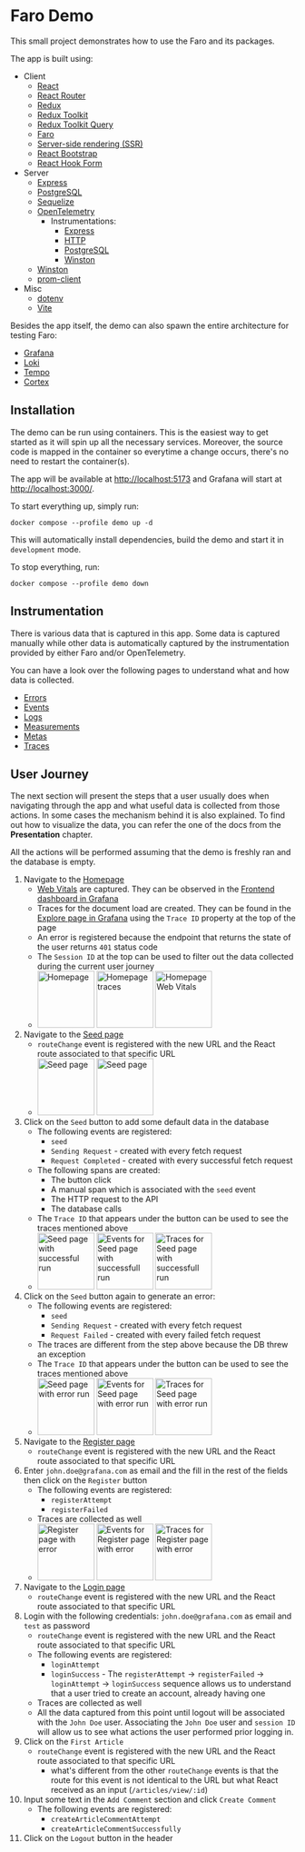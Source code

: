 # Faro Demo

This small project demonstrates how to use the Faro and its packages.

The app is built using:

- Client
  - [React][react]
  - [React Router][react-router]
  - [Redux][redux]
  - [Redux Toolkit][redux-toolkit]
  - [Redux Toolkit Query][redux-toolkit-query]
  - [Faro][faro-web-sdk]
  - [Server-side rendering (SSR)][ssr]
  - [React Bootstrap][react-bootstrap]
  - [React Hook Form][react-hook-form]
- Server
  - [Express][express]
  - [PostgreSQL][postgresql]
  - [Sequelize][sequelize]
  - [OpenTelemetry][opentelemetry-js]
    - Instrumentations:
      - [Express][opentelemetry-js-express]
      - [HTTP][opentelemetry-js-http]
      - [PostgreSQL][opentelemetry-js-postgresql]
      - [Winston][opentelemetry-js-winston]
  - [Winston][winston]
  - [prom-client][prom-client]
- Misc
  - [dotenv][dotenv]
  - [Vite][vite]

Besides the app itself, the demo can also spawn the entire architecture for testing Faro:

- [Grafana][grafana]
- [Loki][loki]
- [Tempo][tempo]
- [Cortex][cortex]

## Installation

The demo can be run using containers. This is the easiest way to get started as it will spin up all the necessary
services. Moreover, the source code is mapped in the container so everytime a change occurs, there's no need to restart
the container(s).

The app will be available at [http://localhost:5173][demo-homepage] and Grafana will start at
[http://localhost:3000/][demo-grafana-homepage].

To start everything up, simply run:

```shell
docker compose --profile demo up -d
```

This will automatically install dependencies, build the demo and start it in `development` mode.

To stop everything, run:

```shell
docker compose --profile demo down
```


## Instrumentation

There is various data that is captured in this app. Some data is captured manually while other data is automatically
captured by the instrumentation provided by either Faro and/or OpenTelemetry.

You can have a look over the following pages to understand what and how data is collected.

- [Errors][docs-errors]
- [Events][docs-events]
- [Logs][docs-logs]
- [Measurements][docs-measurements]
- [Metas][docs-metas]
- [Traces][docs-traces]

## User Journey

The next section will present the steps that a user usually does when navigating through the app and what useful data is
collected from those actions. In some cases the mechanism behind it is also explained. To find out how to visualize the
data, you can refer the one of the docs from the **Presentation** chapter.

All the actions will be performed assuming that the demo is freshly ran and the database is empty.

1. Navigate to the [Homepage][demo-homepage]
   - [Web Vitals][web-vitals] are captured. They can be observed in the
     [Frontend dashboard in Grafana][demo-grafana-frontend-dashboard]
   - Traces for the document load are created. They can be found in the
     [Explore page in Grafana][demo-grafana-explore] using the `Trace ID` property at the top of the page
   - An error is registered because the endpoint that returns the state of the user returns `401` status code
   - The `Session ID` at the top can be used to filter out the data collected during the current user journey
   - [<img src="docs/assets/userJourney/homepage.png" alt="Homepage" height="100" />][assets-journey-homepage]
     [<img src="docs/assets/userJourney/homepageTraces.png" alt="Homepage traces" height="100" />][assets-journey-homepage-traces]
     [<img src="docs/assets/userJourney/homepageWebVitals.png" alt="Homepage Web Vitals" height="100" />][assets-journey-homepage-web-vitals]
1. Navigate to the [Seed page][demo-seed-page]
   - `routeChange` event is registered with the new URL and the React route associated to that specific URL
   - [<img src="docs/assets/userJourney/seed.png" alt="Seed page" height="100" />][assets-seed]
     [<img src="docs/assets/userJourney/seedEvents.png" alt="Seed page" height="100" />][assets-seed-events]
1. Click on the `Seed` button to add some default data in the database
   - The following events are registered:
     - `seed`
     - `Sending Request` - created with every fetch request
     - `Request Completed` - created with every successful fetch request
   - The following spans are created:
     - The button click
     - A manual span which is associated with the `seed` event
     - The HTTP request to the API
     - The database calls
   - The `Trace ID` that appears under the button can be used to see the traces mentioned above
   - [<img src="docs/assets/userJourney/seedSuccess.png" alt="Seed page with successful run" height="100" />][assets-seed-success]
     [<img src="docs/assets/userJourney/seedSuccessEvents.png" alt="Events for Seed page with successfull run" height="100" />][assets-seed-success-events]<!-- markdownlint-disable-line MD013 -->
     [<img src="docs/assets/userJourney/seedSuccessTraces.png" alt="Traces for Seed page with successfull run" height="100" />][assets-seed-success-traces]<!-- markdownlint-disable-line MD013 -->
1. Click on the `Seed` button again to generate an error:
   - The following events are registered:
     - `seed`
     - `Sending Request` - created with every fetch request
     - `Request Failed` - created with every failed fetch request
   - The traces are different from the step above because the DB threw an exception
   - The `Trace ID` that appears under the button can be used to see the traces mentioned above
   - [<img src="docs/assets/userJourney/seedError.png" alt="Seed page with error run" height="100" />][assets-seed-error]
     [<img src="docs/assets/userJourney/seedErrorEvents.png" alt="Events for Seed page with error run" height="100" />][assets-seed-error-events]
     [<img src="docs/assets/userJourney/seedErrorTraces.png" alt="Traces for Seed page with error run" height="100" />][assets-seed-error-traces]
1. Navigate to the [Register page][demo-register-page]
   - `routeChange` event is registered with the new URL and the React route associated to that specific URL
1. Enter `john.doe@grafana.com` as email and the fill in the rest of the fields then click on the `Register` button
   - The following events are registered:
     - `registerAttempt`
     - `registerFailed`
   - Traces are collected as well
   - [<img src="docs/assets/userJourney/registerError.png" alt="Register page with error" height="100" />][assets-register-error]
     [<img src="docs/assets/userJourney/registerErrorEvents.png" alt="Events for Register page with error" height="100" />][assets-register-error-events]
     [<img src="docs/assets/userJourney/registerErrorTraces.png" alt="Traces for Register page with error" height="100" />][assets-register-error-traces]
1. Navigate to the [Login page][demo-login-page]
   - `routeChange` event is registered with the new URL and the React route associated to that specific URL
1. Login with the following credentials: `john.doe@grafana.com` as email and `test` as password
   - `routeChange` event is registered with the new URL and the React route associated to that specific URL
   - The following events are registered:
     - `loginAttempt`
     - `loginSuccess` - The `registerAttempt` -> `registerFailed` -> `loginAttempt` -> `loginSuccess` sequence allows us
       to understand that a user tried to create an account, already having one
   - Traces are collected as well
   - All the data captured from this point until logout will be associated with the `John Doe` user. Associating the
     `John Doe` user and `session ID` will allow us to see what actions the user performed prior logging in.
1. Click on the `First Article`
   - `routeChange` event is registered with the new URL and the React route associated to that specific URL
     - what's different from the other `routeChange` events is that the route for this event is not identical to the URL
       but what React received as an input (`/articles/view/:id`)
1. Input some text in the `Add Comment` section and click `Create Comment`
   - The following events are registered:
     - `createArticleCommentAttempt`
     - `createArticleCommentSuccessfully`
1. Click on the `Logout` button in the header

[cortex]: https://cortexmetrics.io/
[demo-grafana-explore]: http://localhost:3000/explore
[demo-grafana-frontend-dashboard]: http://localhost:3000/dashboards?query=Frontend
[demo-grafana-homepage]: http://localhost:3000/
[demo-homepage]: http://localhost:5173/
[demo-login-page]: http://localhost:5173/auth/login
[demo-register-page]: http://localhost:5173/auth/register
[demo-seed-page]: http://localhost:5173/seed
[dotenv]: https://github.com/motdotla/dotenv
[express]: https://expressjs.com/
[faro-web-sdk]: https://github.com/grafana/faro-web-sdk
[grafana]: https://grafana.com/oss/grafana/
[loki]: https://grafana.com/oss/loki/
[opentelemetry-js]: https://opentelemetry.io/docs/instrumentation/js/
[opentelemetry-js-express]: https://www.npmjs.com/package/@opentelemetry/instrumentation-express
[opentelemetry-js-http]: https://www.npmjs.com/package/@opentelemetry/instrumentation-http
[opentelemetry-js-postgresql]: https://www.npmjs.com/package/@opentelemetry/instrumentation-pg
[opentelemetry-js-winston]: https://www.npmjs.com/package/@opentelemetry/instrumentation-winston
[postgresql]: https://www.postgresql.org/
[prom-client]: https://github.com/siimon/prom-client
[react]: https://reactjs.org/
[react-bootstrap]: https://react-bootstrap.github.io/
[react-hook-form]: https://react-hook-form.com/
[react-router]: https://reactrouter.com/en/main
[redux]: https://redux.js.org/
[redux-toolkit]: https://redux-toolkit.js.org/
[redux-toolkit-query]: https://redux-toolkit.js.org/rtk-query/overview
[sequelize]: https://sequelize.org/
[ssr]: https://reactjs.org/docs/react-dom-server.html
[tempo]: https://grafana.com/oss/tempo/
[vite]: https://vitejs.dev/
[web-vitals]: https://web.dev/vitals/
[winston]: https://github.com/winstonjs/winston
[docs-errors]: ./docs/instrumentations/errors.md
[docs-events]: ./docs/instrumentations/events.md
[docs-logs]: ./docs/instrumentations/logs.md
[docs-measurements]: ./docs/instrumentations/measurements.md
[docs-metas]: ./docs/instrumentations/metas.md
[docs-traces]: ./docs/instrumentations/traces.md
[assets-journey-homepage]: ./docs/assets/userJourney/homepage.png
[assets-journey-homepage-traces]: ./docs/assets/userJourney/homepageTraces.png
[assets-journey-homepage-web-vitals]: ./docs/assets/userJourney/homepageWebVitals.png
[assets-register-error]: ./docs/assets/userJourney/registerError.png
[assets-register-error-events]: ./docs/assets/userJourney/registerErrorEvents.png
[assets-register-error-traces]: ./docs/assets/userJourney/registerErrorTraces.png
[assets-seed]: ./docs/assets/userJourney/seed.png
[assets-seed-error]: ./docs/assets/userJourney/seedError.png
[assets-seed-error-events]: ./docs/assets/userJourney/seedErrorEvents.png
[assets-seed-error-traces]: ./docs/assets/userJourney/seedErrorTraces.png
[assets-seed-events]: ./docs/assets/userJourney/seedEvents.png
[assets-seed-success]: ./docs/assets/userJourney/seedSuccess.png
[assets-seed-success-events]: ./docs/assets/userJourney/seedSuccessEvents.png
[assets-seed-success-traces]: ./docs/assets/userJourney/seedSuccessTraces.png
